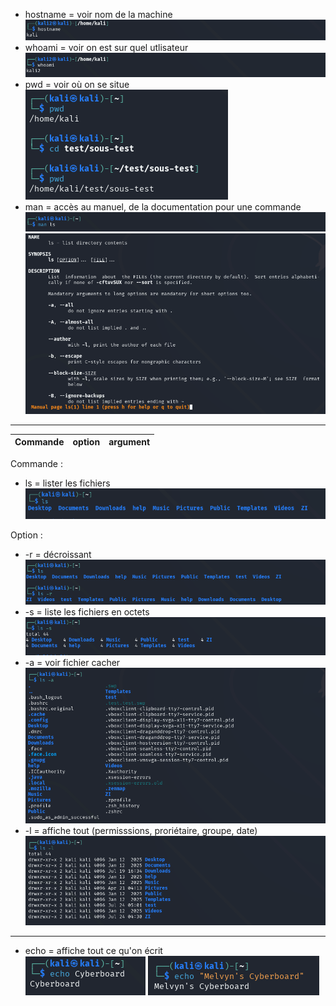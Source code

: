 - hostname = voir nom de la machine  
  ![hostname](https://github.com/Alcin1/Cyber_portfolio/blob/main/Cyber-Note/Linux/les_bases_indispensables/image/Screenshot%202025-07-24%20111100.png?raw=true)
- whoami = voir on est sur quel utlisateur  
  ![whomai](https://github.com/Alcin1/Cyber_portfolio/blob/main/Cyber-Note/Linux/les_bases_indispensables/image/Screenshot%202025-07-24%20111214.png?raw=true)
- pwd = voir où on se situe  
  ![pwd](https://github.com/Alcin1/Cyber_portfolio/blob/main/Cyber-Note/Linux/les_bases_indispensables/image/Screenshot%202025-07-24%20110611.png?raw=true)
- man = accès au manuel, de la documentation pour une commande  
  ![man1](https://github.com/Alcin1/Cyber_portfolio/blob/main/Cyber-Note/Linux/les_bases_indispensables/image/Screenshot%202025-07-24%20111640.png?raw=true)
  ![man1](https://github.com/Alcin1/Cyber_portfolio/blob/main/Cyber-Note/Linux/les_bases_indispensables/image/Screenshot%202025-07-24%20111615.png?raw=true)
_________________________________________________________________________________
|Commande | option | argument | 
|---------|--------|----------| 

  
Commande :
- ls = lister les fichiers  
![ls](https://github.com/Alcin1/Cyber_portfolio/blob/main/Cyber-Note/Linux/les_bases_indispensables/image/Screenshot%202025-07-24%20105951.png?raw=true)
  
Option : 
- -r = décroissant  
![r](https://github.com/Alcin1/Cyber_portfolio/blob/main/Cyber-Note/Linux/les_bases_indispensables/image/Screenshot%202025-07-24%20111310.png?raw=true)
- -s = liste les fichiers en octets
![s](https://github.com/Alcin1/Cyber_portfolio/blob/main/Cyber-Note/Linux/les_bases_indispensables/image/Screenshot%202025-07-24%20111352.png?raw=true)
- -a = voir fichier cacher
![a](https://github.com/Alcin1/Cyber_portfolio/blob/main/Cyber-Note/Linux/les_bases_indispensables/image/Screenshot%202025-07-24%20111428.png?raw=true)
- -l = affiche tout (permisssions, proriétaire, groupe, date)
![l](https://github.com/Alcin1/Cyber_portfolio/blob/main/Cyber-Note/Linux/les_bases_indispensables/image/Screenshot%202025-07-24%20111522.png?raw=true)
_________________________________________________________________________________
- echo = affiche tout ce qu'on écrit  
![e1](https://github.com/Alcin1/Cyber_portfolio/blob/main/Cyber-Note/Linux/les_bases_indispensables/image/Screenshot%202025-07-24%20105656.png?raw=true)
![e2](https://github.com/Alcin1/Cyber_portfolio/blob/main/Cyber-Note/Linux/les_bases_indispensables/image/Screenshot%202025-07-24%20105835.png?raw=true)

